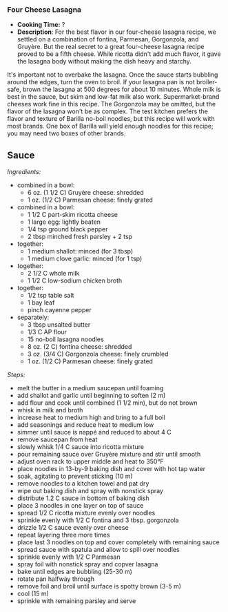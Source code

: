 ### Four Cheese Lasagna
* **Cooking Time:** ?
* **Description**: 
 For the best flavor in our four-cheese lasagna recipe, we settled on a combination of fontina, Parmesan, Gorgonzola, and Gruyère. But the real secret to a great four-cheese lasagna recipe proved to be a fifth cheese. While ricotta didn't add much flavor, it gave the lasagna body without making the dish heavy and starchy.

 It's important not to overbake the lasagna. Once the sauce starts bubbling around the edges, turn the oven to broil. If your lasagna pan is not broiler-safe, brown the lasagna at 500 degrees for about 10 minutes. Whole milk is best in the sauce, but skim and low-fat milk also work. Supermarket-brand cheeses work fine in this recipe. The Gorgonzola may be omitted, but the flavor of the lasagna won't be as complex. The test kitchen prefers the flavor and texture of Barilla no-boil noodles, but this recipe will work with most brands. One box of Barilla will yield enough noodles for this recipe; you may need two boxes of other brands.

Sauce
-----
*Ingredients:*
* combined in a bowl:
  * 6 oz. (1 1/2 C) Gruyère cheese: shredded
  * 1 oz. (1/2 C) Parmesan cheese: finely grated
* combined in a bowl:
  * 1 1/2 C part-skim ricotta cheese
  * 1 large egg: lightly beaten
  * 1/4 tsp ground black pepper
  * 2 tbsp minched fresh parsley  + 2 tsp
* together:
  * 1 medium shallot: minced (for 3 tbsp)
  * 1 medium clove garlic: minced (for 1 tsp)
* together: 
  * 2 1/2 C whole milk
  * 1 1/2 C low-sodium chicken broth
* together:
  * 1/2 tsp table salt
  * 1 bay leaf
  * pinch cayenne pepper
* separately:
  * 3 tbsp unsalted butter
  * 1/3 C AP flour 
  * 15 no-boil lasagna noodles
  * 8 oz. (2 C) fontina cheese: shredded
  * 3 oz. (3/4 C) Gorgonzola cheese: finely crumbled
  * 1 oz. (1/2 C) Parmesan cheese: finely grated
 
*Steps:*
* melt the butter in a medium saucepan until foaming
* add shallot and garlic until beginning to soften (2 m)
* add flour and cook until combined (1 1/2 min), but do not brown
* whisk in milk and broth 
* increase heat to medium high and bring to a full boil
* add seasonings and reduce heat to medium low
* simmer until sauce is nappé and reduced to about 4 C
* remove saucepan from heat
* slowly whisk 1/4 C sauce into ricotta mixture
* pour remaining sauce over Gruyère mixture and stir until smooth
* adjust oven rack to upper middle and heat to 350°F
* place noodles in 13-by-9 baking dish and cover with hot tap water
* soak, agitating to prevent sticking (10 m)
* remove noodles to a kitchen towel and pat dry
* wipe out baking dish and spray with nonstick spray
* distribute 1.2 C sauce in bottom of baking dish
* place 3 noodles in one layer on top of sauce
* spread 1/2 C ricotta mixture evenly over noodles
* sprinkle evenly with 1/2 C fontina and 3 tbsp. gorgonzola
* drizzle 1/2 C sauce evenly over cheese
* repeat layering three more times
* place last 3 noodles on top and cover completely with remaining sauce
* spread sauce with spatula and allow to spill over noodles
* sprinkle evenly with 1/2 C Parmesan
* spray foil with nonstick spray and copver lasagna
* bake until edges are bubbling (25-30 m)
* rotate pan halfway through
* remove foil and broil until surface is spotty brown (3-5 m)
* cool (15 m)
* sprinkle with remaining parsley and serve
